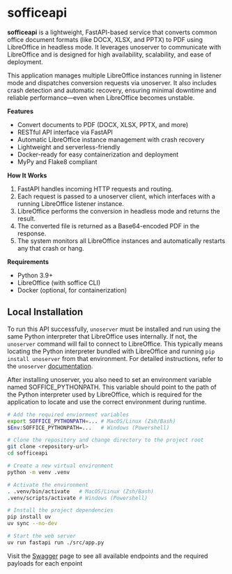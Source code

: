 # sofficeapi

**sofficeapi** is a lightweight, FastAPI-based service that converts common office document formats (like DOCX, XLSX, and PPTX) to PDF using LibreOffice in headless mode. It leverages unoserver to communicate with LibreOffice and is designed for high availability, scalability, and ease of deployment.

This application manages multiple LibreOffice instances running in listener mode and dispatches conversion requests via unoserver. It also includes crash detection and automatic recovery, ensuring minimal downtime and reliable performance—even when LibreOffice becomes unstable.

**Features**

- Convert documents to PDF (DOCX, XLSX, PPTX, and more)
- RESTful API interface via FastAPI
- Automatic LibreOffice instance management with crash recovery
- Lightweight and serverless-friendly
- Docker-ready for easy containerization and deployment
- MyPy and Flake8 compliant

**How It Works**

1. FastAPI handles incoming HTTP requests and routing.
2. Each request is passed to a unoserver client, which interfaces with a running LibreOffice listener instance.
3. LibreOffice performs the conversion in headless mode and returns the result.
4. The converted file is returned as a Base64-encoded PDF in the response.
5. The system monitors all LibreOffice instances and automatically restarts any that crash or hang.

**Requirements**

- Python 3.9+
- LibreOffice (with soffice CLI)
- Docker (optional, for containerization)

## Local Installation

To run this API successfully, `unoserver` must be installed and run using the same Python interpreter that LibreOffice uses internally. If not, the `unoserver` command will fail to connect to LibreOffice. This typically means locating the Python interpreter bundled with LibreOffice and running `pip install unoserver` from that environment. For detailed instructions, refer to the `unoserver` [documentation](https://github.com/unoconv/unoserver).

After installing unoserver, you also need to set an environment variable named SOFFICE_PYTHONPATH. This variable should point to the path of the Python interpreter used by LibreOffice, which is required for the application to locate and use the correct environment during runtime.

```bash
# Add the required enviorment variables
export SOFFICE_PYTHONPATH=... # MacOS/Linux (Zsh/Bash)
$Env:SOFFICE_PYTHONPATH=...   # Windows (Powershell)

# Clone the repository and change directory to the project root
git clone <repository-url>
cd sofficeapi

# Create a new virtual environment
python -m venv .venv

# Activate the environment
. .venv/bin/activate   # MacOS/Linux (Zsh/Bash)
.venv/scripts/activate # Windows (Powershell)

# Install the project dependencies
pip install uv
uv sync --no-dev

# Start the web server
uv run fastapi run ./src/app.py
```

Visit the [Swagger](http://localhost:8000/api/docs#/) page to see all available endpoints and the required payloads for each enpoint
